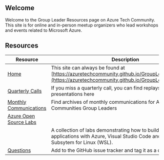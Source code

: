 ## Welcome

Welcome to the Group Leader Resources page on Azure Tech Community. 
This site is for online and in-person meetup organizers who lead workshops and events related to Microsoft Azure. 

## Resources

| Resource                                                                                                                 | Description                                                                                                                                |
| ----------------------------------------------------------------------------------------------------------------------- | ------------------------------------------------------------------------------------------------------------------------------------------ |
| [Home](https://azuretechcommunity.github.io/GroupLeaderResources/)                                                                                            | This site can always be found at [https://azuretechcommunity.github.io/GroupLeaderResources/](https://azuretechcommunity.github.io/GroupLeaderResources/)                                                              |
| [Quarterly Calls](https://github.com/AzureTechCommunity/GroupLeaderResources/tree/master/QuarterlyCalls)                                                                                   | If you miss a quarterly call, you can find replays and presentations here                                                                                     |
| [Monthly Communications](https://github.com/AzureTechCommunity/GroupLeaderResources/tree/master/MonthlyComms)                                                                                   | Find archives of monthly communications for Azure Tech Communities Group Leaders                                                                            |
| [Azure Open Source Labs](https://github.com/AzureTechCommunity/azure-opensource-labs)
                                                          | A collection of labs demonstrating how to build Open Source applications with Azure, Visual Studio Code and the Windows Subsytem for Linux (WSL).                                                                            |
| [Questions](https://github.com/AzureTechCommunity/GroupLeaderResources/issues/new?assignees=&labels=&template=questions.md&title=) | Add to the GitHub issue tracker and tag it as a question                                                                                   |
